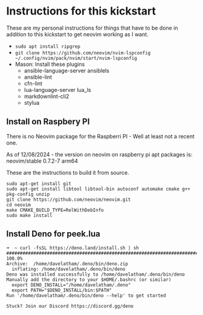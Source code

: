 # Instructions for this kickstart

These are my personal instructions for things that have to be done in addition
to this kickstart to get neovim working as I want.

- `sudo apt install ripgrep`
- `git clone https://github.com/neovim/nvim-lspconfig ~/.config/nvim/pack/nvim/start/nvim-lspconfig`
- Mason: Install these plugins
  - ansible-language-server ansiblels
  - ansible-lint
  - cfn-lint
  - lua-language-server lua_ls
  - markdownlint-cli2
  - stylua

## Install on Raspbery PI

There is no Neovim package for the Raspberri PI - Well at least not a recent
one.

As of 12/08/2024 - the version on neovim on raspberry pi apt packages is:
neovim/stable 0.7.2-7 arm64

These are the instructions to build it from source.

```shell
sudo apt-get install git
sudo apt-get install libtool libtool-bin autoconf automake cmake g++ pkg-config unzip
git clone https://github.com/neovim/neovim.git
cd neovim
make CMAKE_BUILD_TYPE=RelWithDebInfo
sudo make install
```

## Install Deno for peek.lua

```shell
➜  ~ curl -fsSL https://deno.land/install.sh | sh
######################################################################## 100.0%
Archive:  /home/davelatham/.deno/bin/deno.zip
  inflating: /home/davelatham/.deno/bin/deno
Deno was installed successfully to /home/davelatham/.deno/bin/deno
Manually add the directory to your $HOME/.bashrc (or similar)
  export DENO_INSTALL="/home/davelatham/.deno"
  export PATH="$DENO_INSTALL/bin:$PATH"
Run '/home/davelatham/.deno/bin/deno --help' to get started

Stuck? Join our Discord https://discord.gg/deno
```
